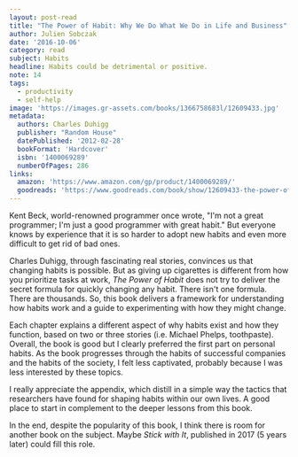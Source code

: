 ```yaml
---
layout: post-read
title: "The Power of Habit: Why We Do What We Do in Life and Business"
author: Julien Sobczak
date: '2016-10-06'
category: read
subject: Habits
headline: Habits could be detrimental or positive.
note: 14
tags:
  - productivity
  - self-help
image: 'https://images.gr-assets.com/books/1366758683l/12609433.jpg'
metadata:
  authors: Charles Duhigg
  publisher: "Random House"
  datePublished: '2012-02-28'
  bookFormat: 'Hardcover'
  isbn: '1400069289'
  numberOfPages: 286
links:
  amazon: 'https://www.amazon.com/gp/product/1400069289/'
  goodreads: 'https://www.goodreads.com/book/show/12609433-the-power-of-habit'
---
```


Kent Beck, world-renowned programmer once wrote, "I'm not a great programmer; I'm just a good programmer with great habit." But everyone knows by experience that it is so harder to adopt new habits and even more difficult to get rid of bad ones.

Charles Duhigg, through fascinating real stories, convinces us that changing habits is possible. But as giving up cigarettes is different from how you prioritize tasks at work, *The Power of Habit* does not try to deliver the secret formula for quickly changing any habit. There isn't one formula. There are thousands. So, this book delivers a framework for understanding how habits work and a guide to experimenting with how they might change.

Each chapter explains a different aspect of why habits exist and how they function, based on two or three stories (i.e. Michael Phelps, toothpaste). Overall, the book is good but I clearly preferred the first part on personal habits. As the book progresses through the habits of successful companies and the habits of the society, I felt less captivated, probably because I was less interested by these topics.   

I really appreciate the appendix, which distill in a simple way the tactics that researchers have found for shaping habits within our own lives. A good place to start in complement to the deeper lessons from this book.

In the end, despite the popularity of this book, I think there is room for another book on the subject. Maybe *Stick with It*, published in 2017 (5 years later) could fill this role. 
